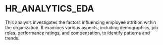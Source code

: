 # HR_ANALYTICS_EDA
This analysis investigates the factors influencing employee attrition within the organization. It examines various aspects, including demographics, job roles, performance ratings, and compensation, to identify patterns and trends.
